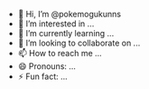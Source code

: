 - 👋 Hi, I’m @pokemogukunns
- 👀 I’m interested in ...
- 🌱 I’m currently learning ...
- 💞️ I’m looking to collaborate on ...
- 📫 How to reach me ...
- 😄 Pronouns: ...
- ⚡ Fun fact: ...

<!---
pokemogukunns/pokemogukunns is a ✨ special ✨ repository because its `README.md` (this file) appears on your GitHub profile.
You can click the Preview link to take a look at your changes.
--->
